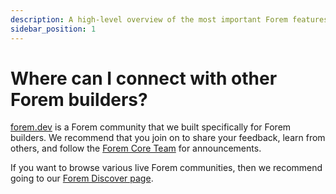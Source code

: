 ```yaml
---
description: A high-level overview of the most important Forem features.
sidebar_position: 1
---
```


# Where can I connect with other Forem builders?

[forem.dev](https://forem.dev/) is a Forem community that we built specifically for Forem builders. We recommend that you join on to share your feedback, learn from others, and follow the [Forem Core Team](https://forem.dev/foremteam) for announcements.

If you want to browse various live Forem communities, then we recommend going to our [Forem Discover page](https://www.forem.com/discover/).
